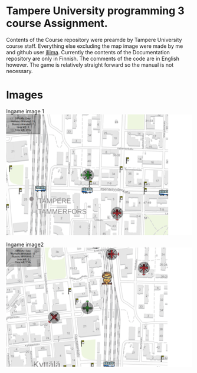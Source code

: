 # Tampere University programming 3 course Assignment.
Contents of the Course repository were preamde by Tampere University course staff. Everything else excluding the map image were made by me and github user [jliima](https://github.com/jliima). Currently the contents of the Documentation repository are only in Finnish. The comments of the code are in English however. The game is relatively straight forward so the manual is not necessary.

# Images

Ingame image 1
![](ss1.png)

Ingame image2
![](ss2.png)

